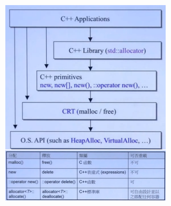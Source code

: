 ![image.png](https://raw.githubusercontent.com/mowang111/image-hosting/master/typora_images/20230917142956.png)
![image.png](https://raw.githubusercontent.com/mowang111/image-hosting/master/typora_images/20230917144721.png)

